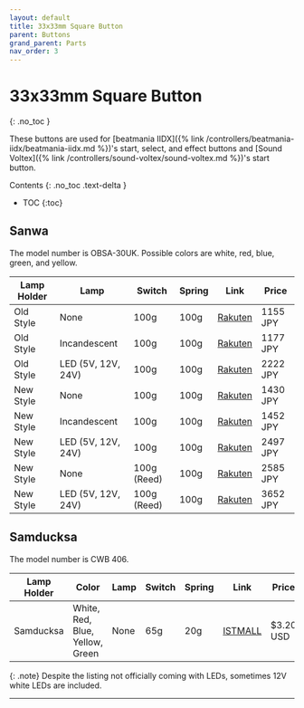 ```yaml
---
layout: default
title: 33x33mm Square Button
parent: Buttons
grand_parent: Parts
nav_order: 3
---
```


# 33x33mm Square Button
{: .no_toc }

These buttons are used for [beatmania IIDX]({% link /controllers/beatmania-iidx/beatmania-iidx.md %})'s start, select, and effect buttons and [Sound Voltex]({% link /controllers/sound-voltex/sound-voltex.md %})'s start button.

Contents
{: .no_toc .text-delta }

- TOC
{:toc}

## Sanwa

The model number is OBSA-30UK. Possible colors are white, red, blue, green, and yellow.

| **Lamp Holder** | **Lamp**           | **Switch**  | **Spring** | **Link**       | **Price**  |
|-----------------|--------------------|-------------|------------|----------------|------------|
| Old Style       | None               | 100g        | 100g       | [Rakuten][R1]  | 1155 JPY   |
| Old Style       | Incandescent       | 100g        | 100g       | [Rakuten][R2]  | 1177 JPY   |
| Old Style       | LED (5V, 12V, 24V) | 100g        | 100g       | [Rakuten][R3]  | 2222 JPY   |
| New Style       | None               | 100g        | 100g       | [Rakuten][R4]  | 1430 JPY   |
| New Style       | Incandescent       | 100g        | 100g       | [Rakuten][R5]  | 1452 JPY   |
| New Style       | LED (5V, 12V, 24V) | 100g        | 100g       | [Rakuten][R6]  | 2497 JPY   |
| New Style       | None               | 100g (Reed) | 100g       | [Rakuten][R7]  | 2585 JPY   |
| New Style       | LED (5V, 12V, 24V) | 100g (Reed) | 100g       | [Rakuten][R8]  | 3652 JPY   |

## Samducksa

The model number is CWB 406. 

| **Lamp Holder** | **Color**                       | **Lamp** | **Switch** | **Spring** | **Link**      | **Price**  |
|-----------------|---------------------------------|----------|------------|------------|---------------|------------|
| Samducksa       | White, Red, Blue, Yellow, Green | None     | 65g        | 20g        | [ISTMALL][I1] | $3.20 USD  |

{: .note}
Despite the listing not officially coming with LEDs, sometimes 12V white LEDs are included.

----

[R1]: https://item.rakuten.co.jp/sanwadenshi/ilumb_016/
[R2]: https://item.rakuten.co.jp/sanwadenshi/ilumb_015/
[R3]: https://item.rakuten.co.jp/sanwadenshi/ilumb_014/
[R4]: https://item.rakuten.co.jp/sanwadenshi/ilumb_011/
[R5]: https://item.rakuten.co.jp/sanwadenshi/ilumb_010/
[R6]: https://item.rakuten.co.jp/sanwadenshi/ilumb_009/
[R7]: https://item.rakuten.co.jp/sanwadenshi/ilumb_013/
[R8]: https://item.rakuten.co.jp/sanwadenshi/ilumb_012/
[R9]: https://item.rakuten.co.jp/sanwadenshi/ilumb_098/
[R10]: https://item.rakuten.co.jp/sanwadenshi/ilumb_097/
[R11]: https://item.rakuten.co.jp/sanwadenshi/ilumb_102/
[R12]: https://item.rakuten.co.jp/sanwadenshi/ilumb_101/
[R13]: https://item.rakuten.co.jp/sanwadenshi/ilumb_106/
[R14]: https://item.rakuten.co.jp/sanwadenshi/ilumb_105/

[I1]: https://www.us.istmall.co.kr/Product/Detail/view/pid/72/cid/161